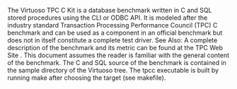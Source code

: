The Virtuoso TPC C Kit is a database benchmark written in C and SQL stored procedures using the CLI or ODBC API. It is modeled after the industry standard Transaction Processing Performance Council (TPC) C benchmark and can be used as a component in an official benchmark but does not in itself constitute a complete test driver. See Also: A complete description of the benchmark and its metric can be found at the TPC Web Site . This document assumes the reader is familiar with the general content of the benchmark. The C and SQL source of the benchmark is contained in the sample directory of the Virtuoso tree. The tpcc executable is built by running make after choosing the target (see makefile).

